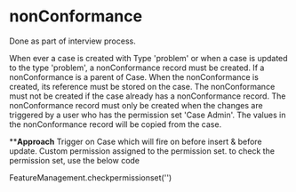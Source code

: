 # nonConformance

Done as part of interview process.

When ever a case is created with Type 'problem' or when a case is updated to the type 'problem', a nonConformance record must be created.
If a nonConformance is a parent of Case.
When the nonConformance is created, its reference must be stored on the case.
The nonConformance must not be created if the case already has a nonConformance record.
The nonConformance record must only be created when the changes are triggered by a user who has the permission set 'Case Admin'.
The values in the nonConformance record will be copied from the case.

**********************Approach********************
Trigger on Case which will fire on before insert & before update.
Custom permission assigned to the permission set.
to check the permission set, use the below code

  FeatureManagement.checkpermissionset('<name of the permission>')
